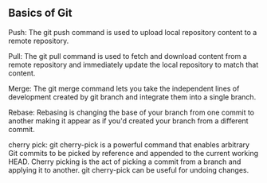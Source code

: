 ## Basics of Git

Push: The git push command is used to upload local repository content to a remote repository.

Pull: The git pull command is used to fetch and download content from a remote repository and immediately update the local repository to match that content.

Merge: The git merge command lets you take the independent lines of development created by git branch and integrate them into a single branch.

Rebase: Rebasing is changing the base of your branch from one commit to another making it appear as if you'd created your branch from a different commit.

cherry pick: git cherry-pick is a powerful command that enables arbitrary Git commits to be picked by reference and appended to the current working HEAD. Cherry picking is the act of picking a commit from a branch and applying it to another. git cherry-pick can be useful for undoing changes.

